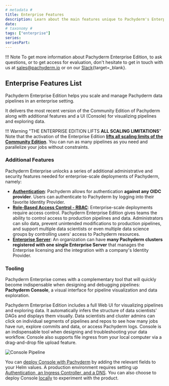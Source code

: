 ```yaml
---
# metadata # 
title: Enterprise Features
description: Learn about the main features unique to Pachyderm's Enterprise edition.
date: 
# taxonomy #
tags: ["enterprise"]
series:
seriesPart:
---
```


!!! Note
     To get more information about Pachyderm Enterprise Edition, to ask questions, or to get access for evaluation, don't hesitate to get in touch with us at [sales@pachyderm.io](mailto:sales@pachyderm.io) or on our [Slack](https://www.pachyderm.com/slack/){target=_blank}. 


## Enterprise Features List

Pachyderm Enterprise Edition helps you scale and manage Pachyderm data pipelines in an enterprise setting.

It delivers the most recent version of the Community Edition of Pachyderm along with additional features and a UI (Console) for visualizing pipelines and exploring data.

!!! Warning "THE ENTERPRISE EDITION LIFTS **ALL SCALING LIMITATIONS**"
     Note that the activation of the Enterprise Edition [**lifts all scaling limits of the Community Edition**](../../reference/scaling-limits/). You can run as many pipelines as you need and parallelize your jobs without constraints.


### Additional Features

Pachyderm Enterprise unlocks a series of additional administrative and security features needed for enterprise-scale deployments of Pachyderm, namely:

- [**Authentication**](../auth/authentication/idp-dex): Pachyderm allows for authentication **against any OIDC provider**. Users can authenticate to Pachyderm by logging into their favorite Identity Provider. 
- [**Role-Based Access Control - RBAC**](../auth/authorization/): Enterprise-scale deployments require access control.  Pachyderm Enterprise Edition gives teams the ability to control access to production pipelines and data.  Administrators can silo data, prevent unintended modifications to production pipelines, and support multiple data scientists or even multiple data science groups by controlling users' access to Pachyderm resources.
- [**Enterprise Server**](../auth/enterprise-server/setup/): An organization can have **many Pachyderm clusters registered with one single Enterprise Server** that manages the Enterprise licensing and the integration with a company's Identity Provider.

### Tooling

Pachyderm Enterprise comes with a complementary tool that will quickly become indispensable when designing and debugging pipelines: **Pachyderm Console**, a visual interface for pipeline visualization and data exploration.

Pachyderm Enterprise Edition includes a full Web UI for visualizing pipelines and exploring data.  It automatically infers the structure of data scientists' DAGs and displays them visually. Data scientists and cluster admins can click on individual segments of pipelines and repos to see how many jobs have run, explore commits and data, or access Pachyderm logs. Console is an indispensable tool when designing and troubleshooting your data workflow.
Console also supports file ingress from your local computer via a drag-and-drop file upload feature. 

![Console Pipeline](../images/console-pipeline.png)

You can [deploy Console with Pachyderm](../../deploy-manage/deploy/console/) by adding the relevant fields to your Helm values. A production environment requires setting up [Authentication, an Ingress Controller, and a DNS](../../deploy-manage/deploy/ingress/). You can also choose to deploy Console [locally](../../deploy-manage/deploy/console/#deploy-locally) to experiment with the product.









